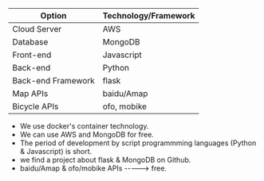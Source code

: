 | Option | Technology/Framework
| --------   | -----
| Cloud Server |AWS
| Database | MongoDB
| Front-end | Javascript
| Back-end | Python
| Back-end Framework | flask
| Map APIs | baidu/Amap
| Bicycle APIs | ofo, mobike


* We use docker's container technology.
* We can use AWS and MongoDB for free.
* The period of development by script programmming languages (Python & Javascript) is short.
* we find a project about flask & MongoDB on Github.
* baidu/Amap & ofo/mobike APIs -----> free.
